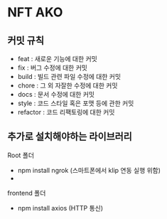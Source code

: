 # NFT AKO

## 커밋 규칙

- feat : 새로운 기능에 대한 커밋
- fix : 버그 수정에 대한 커밋
- build : 빌드 관련 파일 수정에 대한 커밋
- chore : 그 외 자잘한 수정에 대한 커밋
- docs : 문서 수정에 대한 커밋
- style : 코드 스타일 혹은 포맷 등에 관한 커밋
- refactor : 코드 리팩토링에 대한 커밋


## 추가로 설치해야하는 라이브러리 

Root 폴더
- npm install ngrok  (스마트폰에서 klip 연동 실행 위함)
-
frontend 폴더
- npm install axios (HTTP 통신)
